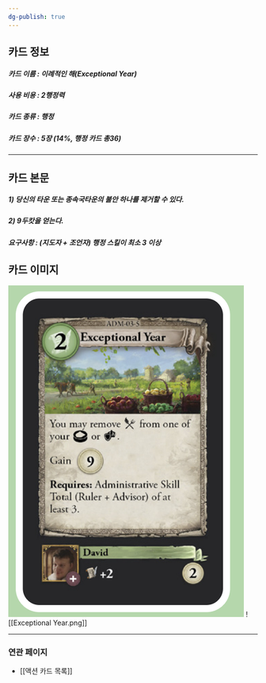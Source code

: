 ```yaml
---
dg-publish: true
---
```

## 카드 정보
##### 카드 이름 : 이례적인 해(Exceptional Year)
##### 사용 비용 : 2행정력
##### 카드 종류 : 행정
##### 카드 장수 : 5장 (14%, 행정 카드 총36)
---
## 카드 본문
##### 1) 당신의 타운 또는 종속국타운의 불안 하나를 제거할 수 있다.
##### 2) 9두캇을 얻는다.
##### *요구사항* : (지도자 + 조언자) 행정 스킬이 최소 3 이상

## 카드 이미지
<img src="\Assets\Exceptional Year.png"/>
![[Exceptional Year.png]]

--- 

### 연관 페이지
- [[액션 카드 목록]]
